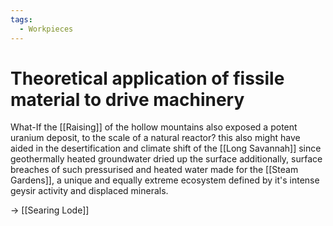 ```yaml
---
tags:
  - Workpieces
---
```

# Theoretical application of fissile material to drive machinery
What-If the [[Raising]] of the hollow mountains also exposed a potent uranium deposit, to the scale of a natural reactor?
this also might have aided in the desertification and climate shift of the [[Long Savannah]] since geothermally heated groundwater dried up the surface
additionally, surface breaches of such pressurised and heated water made for the [[Steam Gardens]], a unique and equally extreme ecosystem defined by it's intense geysir activity and displaced minerals.

-> [[Searing Lode]]